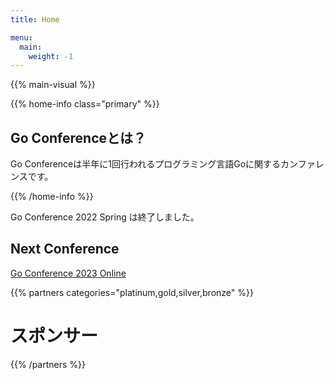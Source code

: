 ```yaml
---
title: Home

menu:
  main:
    weight: -1
---
```


{{% main-visual %}}

{{% home-info class="primary" %}}

## Go Conferenceとは？

Go Conferenceは半年に1回行われるプログラミング言語Goに関するカンファレンスです。

{{% /home-info %}}

<!--
{{<cfp starts="2021-10-04"
       ends="2021-12-06"
       url="https://www.papercall.io/gocon-2022-spring">}}
-->

<!--
{{% home-speakers %}}
## スピーカー

{{< button-link label="See all speakers"
                url="./speakers"
                icon="right" >}}

{{% button-link label="Ask the speakers"
url="https://app.sli.do/event/xchxcoal/"
icon="right" %}}

{{% /home-speakers %}}
-->

<section class="ended-notice">

Go Conference 2022 Spring は終了しました。

</section>

<section class="next-conference">

# Next Conference

<a href="https://gocon.connpass.com/event/248757/">Go Conference 2023 Online</a>

</section>


<!--
{{% home-tickets %}}

# 参加登録済みの方

<div class="go-to-floor-guide">
  <a href="/ja/remo/">こちら</a>から会場案内へ進んでください
</div>


{{% /home-tickets %}}

{{% home-tickets %}}


# 参加登録がまだの方

<ul>
<li>{{<ticket name="参加登録する"
           starts="2022-03-01"
           ends="2022-04-23"
           price="無料"
           url="https://gocon.connpass.com/event/212162/">}}</li>
</li>
</ul>

{{% /home-tickets %}}

-->

{{% partners categories="platinum,gold,silver,bronze" %}}
# スポンサー

{{% /partners %}}

<div style="text-align: center; margin-bottom: 20px;">

<!--
## スポンサー希望の企業様へ

スポンサーシッププランは下記リンクより参照いただけます

{{% button-link label="スポンサーシッププランを見る"
                url="https://drive.google.com/file/d/1mRSVLny6WQTl0DvRvXuOm3Nlathlu_Wi/view?usp=sharing"
                icon="link" %}}

</div>

<div style="text-align: center; margin-bottom: 20px;">

スポンサーシッププランについての最新情報をメーリングリストにて配信しています

メーリングリストは、 <u>[こちらのリンク](https://groups.google.com/a/gocon.jp/g/news)</u> よりご購読いただけます

スポンサーシッププランについてご質問等ございましたら、下記リンクのフォームよりお問い合わせください

{{% button-link label="お問い合わせはこちら"
                url="https://docs.google.com/forms/d/e/1FAIpQLSfnREi6RD203lYXjXNU5GotQl7Qu2OBmhNxbNRJWhj1KSDQEw/viewform?usp=pp_url"
                icon="link" %}}

</div>
-->
